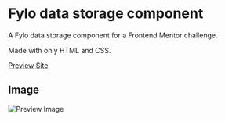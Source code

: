 # Fylo data storage component

A Fylo data storage component for a Frontend Mentor challenge.

Made with only HTML and CSS.

[Preview Site](https://jonathan-cantor.github.io/Fylo-data-storage-component/)

## Image

![Preview Image]()